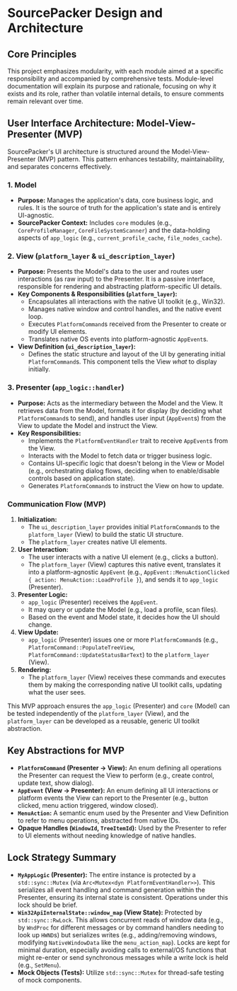 # SourcePacker Design and Architecture

## Core Principles

This project emphasizes modularity, with each module aimed at a specific responsibility and accompanied by comprehensive tests. Module-level documentation will explain its purpose and rationale, focusing on why it exists and its role, rather than volatile internal details, to ensure comments remain relevant over time.

## User Interface Architecture: Model-View-Presenter (MVP)

SourcePacker's UI architecture is structured around the Model-View-Presenter (MVP) pattern. This pattern enhances testability, maintainability, and separates concerns effectively.

### 1. Model

*   **Purpose:** Manages the application's data, core business logic, and rules. It is the source of truth for the application's state and is entirely UI-agnostic.
*   **SourcePacker Context:** Includes `core` modules (e.g., `CoreProfileManager`, `CoreFileSystemScanner`) and the data-holding aspects of `app_logic` (e.g., `current_profile_cache`, `file_nodes_cache`).

### 2. View (`platform_layer` & `ui_description_layer`)

*   **Purpose:** Presents the Model's data to the user and routes user interactions (as raw input) to the Presenter. It is a passive interface, responsible for rendering and abstracting platform-specific UI details.
*   **Key Components & Responsibilities (`platform_layer`):**
    *   Encapsulates all interactions with the native UI toolkit (e.g., Win32).
    *   Manages native window and control handles, and the native event loop.
    *   Executes `PlatformCommand`s received from the Presenter to create or modify UI elements.
    *   Translates native OS events into platform-agnostic `AppEvent`s.
*   **View Definition (`ui_description_layer`):**
    *   Defines the static structure and layout of the UI by generating initial `PlatformCommand`s. This component tells the View *what* to display initially.

### 3. Presenter (`app_logic::handler`)

*   **Purpose:** Acts as the intermediary between the Model and the View. It retrieves data from the Model, formats it for display (by deciding what `PlatformCommand`s to send), and handles user input (`AppEvent`s) from the View to update the Model and instruct the View.
*   **Key Responsibilities:**
    *   Implements the `PlatformEventHandler` trait to receive `AppEvent`s from the View.
    *   Interacts with the Model to fetch data or trigger business logic.
    *   Contains UI-specific logic that doesn't belong in the View or Model (e.g., orchestrating dialog flows, deciding when to enable/disable controls based on application state).
    *   Generates `PlatformCommand`s to instruct the View on how to update.

### Communication Flow (MVP)

1.  **Initialization:**
    *   The `ui_description_layer` provides initial `PlatformCommand`s to the `platform_layer` (View) to build the static UI structure.
    *   The `platform_layer` creates native UI elements.
2.  **User Interaction:**
    *   The user interacts with a native UI element (e.g., clicks a button).
    *   The `platform_layer` (View) captures this native event, translates it into a platform-agnostic `AppEvent` (e.g., `AppEvent::MenuActionClicked { action: MenuAction::LoadProfile }`), and sends it to `app_logic` (Presenter).
3.  **Presenter Logic:**
    *   `app_logic` (Presenter) receives the `AppEvent`.
    *   It may query or update the Model (e.g., load a profile, scan files).
    *   Based on the event and Model state, it decides how the UI should change.
4.  **View Update:**
    *   `app_logic` (Presenter) issues one or more `PlatformCommand`s (e.g., `PlatformCommand::PopulateTreeView`, `PlatformCommand::UpdateStatusBarText`) to the `platform_layer` (View).
5.  **Rendering:**
    *   The `platform_layer` (View) receives these commands and executes them by making the corresponding native UI toolkit calls, updating what the user sees.

This MVP approach ensures the `app_logic` (Presenter) and `core` (Model) can be tested independently of the `platform_layer` (View), and the `platform_layer` can be developed as a reusable, generic UI toolkit abstraction.

## Key Abstractions for MVP

*   **`PlatformCommand` (Presenter -> View):** An enum defining all operations the Presenter can request the View to perform (e.g., create control, update text, show dialog).
*   **`AppEvent` (View -> Presenter):** An enum defining all UI interactions or platform events the View can report to the Presenter (e.g., button clicked, menu action triggered, window closed).
*   **`MenuAction`:** A semantic enum used by the Presenter and View Definition to refer to menu operations, abstracted from native IDs.
*   **Opaque Handles (`WindowId`, `TreeItemId`):** Used by the Presenter to refer to UI elements without needing knowledge of native handles.

## Lock Strategy Summary

*   **`MyAppLogic` (Presenter):** The entire instance is protected by a `std::sync::Mutex` (via `Arc<Mutex<dyn PlatformEventHandler>>`). This serializes all event handling and command generation within the Presenter, ensuring its internal state is consistent. Operations under this lock should be brief.
*   **`Win32ApiInternalState::window_map` (View State):** Protected by `std::sync::RwLock`. This allows concurrent reads of window data (e.g., by `WndProc` for different messages or by command handlers needing to look up `HWND`s) but serializes writes (e.g., adding/removing windows, modifying `NativeWindowData` like the `menu_action_map`). Locks are kept for minimal duration, especially avoiding calls to external/OS functions that might re-enter or send synchronous messages while a write lock is held (e.g., `SetMenu`).
*   **Mock Objects (Tests):** Utilize `std::sync::Mutex` for thread-safe testing of mock components.
